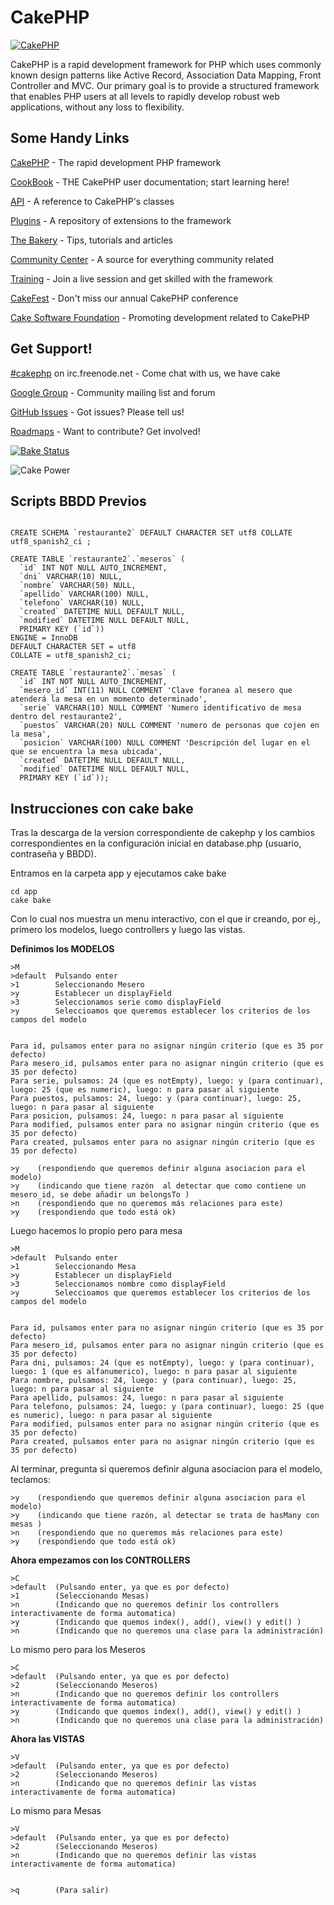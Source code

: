 CakePHP
=======

[![CakePHP](http://cakephp.org/img/cake-logo.png)](http://www.cakephp.org)

CakePHP is a rapid development framework for PHP which uses commonly known design patterns like Active Record, Association Data Mapping, Front Controller and MVC.
Our primary goal is to provide a structured framework that enables PHP users at all levels to rapidly develop robust web applications, without any loss to flexibility.

Some Handy Links
----------------

[CakePHP](http://www.cakephp.org) - The rapid development PHP framework

[CookBook](http://book.cakephp.org) - THE CakePHP user documentation; start learning here!

[API](http://api.cakephp.org) - A reference to CakePHP's classes

[Plugins](http://plugins.cakephp.org/) - A repository of extensions to the framework

[The Bakery](http://bakery.cakephp.org) - Tips, tutorials and articles

[Community Center](http://community.cakephp.org) - A source for everything community related

[Training](http://training.cakephp.org) - Join a live session and get skilled with the framework

[CakeFest](http://cakefest.org) - Don't miss our annual CakePHP conference

[Cake Software Foundation](http://cakefoundation.org) - Promoting development related to CakePHP

Get Support!
------------

[#cakephp](http://webchat.freenode.net/?channels=#cakephp) on irc.freenode.net - Come chat with us, we have cake

[Google Group](https://groups.google.com/group/cake-php) - Community mailing list and forum

[GitHub Issues](https://github.com/cakephp/cakephp/issues) - Got issues? Please tell us!

[Roadmaps](https://github.com/cakephp/cakephp/wiki#roadmaps) - Want to contribute? Get involved!

[![Bake Status](https://secure.travis-ci.org/cakephp/cakephp.png?branch=master)](http://travis-ci.org/cakephp/cakephp)

![Cake Power](https://raw.github.com/cakephp/cakephp/master/lib/Cake/Console/Templates/skel/webroot/img/cake.power.gif)


Scripts BBDD Previos
----------------------
```

CREATE SCHEMA `restaurante2` DEFAULT CHARACTER SET utf8 COLLATE utf8_spanish2_ci ;

CREATE TABLE `restaurante2`.`meseros` (
  `id` INT NOT NULL AUTO_INCREMENT,
  `dni` VARCHAR(10) NULL,
  `nombre` VARCHAR(50) NULL,
  `apellido` VARCHAR(100) NULL,
  `telefono` VARCHAR(10) NULL,
  `created` DATETIME NULL DEFAULT NULL,
  `modified` DATETIME NULL DEFAULT NULL,
  PRIMARY KEY (`id`))
ENGINE = InnoDB
DEFAULT CHARACTER SET = utf8
COLLATE = utf8_spanish2_ci;

CREATE TABLE `restaurante2`.`mesas` (
  `id` INT NOT NULL AUTO_INCREMENT,
  `mesero_id` INT(11) NULL COMMENT 'Clave foranea al mesero que atenderá la mesa en un momento determinado',
  `serie` VARCHAR(10) NULL COMMENT 'Numero identificativo de mesa dentro del restaurante2',
  `puestos` VARCHAR(20) NULL COMMENT 'numero de personas que cojen en la mesa',
  `posicion` VARCHAR(100) NULL COMMENT 'Descripción del lugar en el que se encuentra la mesa ubicada',
  `created` DATETIME NULL DEFAULT NULL,
  `modified` DATETIME NULL DEFAULT NULL,
  PRIMARY KEY (`id`)); 

```

Instrucciones con cake bake
---------------------------

Tras la descarga de la version correspondiente de cakephp y los cambios correspondientes en la configuración inicial en database.php (usuario, contraseña y BBDD).

Entramos en la carpeta app y ejecutamos cake bake

```
cd app
cake bake
```

Con lo cual nos muestra un menu interactivo, con el que ir creando, por ej., primero los modelos, luego controllers y luego las vistas.


**Definimos los MODELOS**

```
>M
>default  Pulsando enter
>1        Seleccionando Mesero
>y        Establecer un displayField
>3        Seleccionamos serie como displayField
>y        Seleccioamos que queremos establecer los criterios de los campos del modelo


Para id, pulsamos enter para no asignar ningún criterio (que es 35 por defecto)
Para mesero_id, pulsamos enter para no asignar ningún criterio (que es 35 por defecto)
Para serie, pulsamos: 24 (que es notEmpty), luego: y (para continuar), luego: 25 (que es numeric), luego: n para pasar al siguiente
Para puestos, pulsamos: 24, luego: y (para continuar), luego: 25, luego: n para pasar al siguiente
Para posicion, pulsamos: 24, luego: n para pasar al siguiente
Para modified, pulsamos enter para no asignar ningún criterio (que es 35 por defecto)
Para created, pulsamos enter para no asignar ningún criterio (que es 35 por defecto)
```


```
>y    (respondiendo que queremos definir alguna asociacion para el modelo)
>y    (indicando que tiene razón  al detectar que como contiene un mesero_id, se debe añadir un belongsTo )
>n    (respondiendo que no queremos más relaciones para este)
>y    (respondiendo que todo está ok)
```

Luego hacemos lo propio pero para mesa

```
>M
>default  Pulsando enter
>1        Seleccionando Mesa
>y        Establecer un displayField
>3        Seleccionamos nombre como displayField
>y        Seleccioamos que queremos establecer los criterios de los campos del modelo


Para id, pulsamos enter para no asignar ningún criterio (que es 35 por defecto)
Para mesero_id, pulsamos enter para no asignar ningún criterio (que es 35 por defecto)
Para dni, pulsamos: 24 (que es notEmpty), luego: y (para continuar), luego: 1 (que es alfanumerico), luego: n para pasar al siguiente
Para nombre, pulsamos: 24, luego: y (para continuar), luego: 25, luego: n para pasar al siguiente
Para apellido, pulsamos: 24, luego: n para pasar al siguiente
Para telefono, pulsamos: 24, luego: y (para continuar), luego: 25 (que es numeric), luego: n para pasar al siguiente
Para modified, pulsamos enter para no asignar ningún criterio (que es 35 por defecto)
Para created, pulsamos enter para no asignar ningún criterio (que es 35 por defecto)
```

Al terminar, pregunta si queremos definir alguna asociacion para el modelo, teclamos: 

```
>y    (respondiendo que queremos definir alguna asociacion para el modelo)
>y    (indicando que tiene razón, al detectar se trata de hasMany con mesas )
>n    (respondiendo que no queremos más relaciones para este)
>y    (respondiendo que todo está ok)
```


**Ahora empezamos con los CONTROLLERS**

```
>C
>default  (Pulsando enter, ya que es por defecto)
>1        (Seleccionando Mesas)
>n        (Indicando que no queremos definir los controllers interactivamente de forma automatica)
>y        (Indicando que quemos index(), add(), view() y edit() )
>n        (Indicando que no queremos una clase para la administración)
```

Lo mismo pero para los Meseros

```
>C
>default  (Pulsando enter, ya que es por defecto)
>2        (Seleccionando Meseros)
>n        (Indicando que no queremos definir los controllers interactivamente de forma automatica)
>y        (Indicando que quemos index(), add(), view() y edit() )
>n        (Indicando que no queremos una clase para la administración)
```


**Ahora las VISTAS**

```
>V
>default  (Pulsando enter, ya que es por defecto)
>2        (Seleccionando Meseros)
>n        (Indicando que no queremos definir las vistas interactivamente de forma automatica)
```

Lo mismo para Mesas

```
>V
>default  (Pulsando enter, ya que es por defecto)
>2        (Seleccionando Meseros)
>n        (Indicando que no queremos definir las vistas interactivamente de forma automatica)


>q        (Para salir)
```